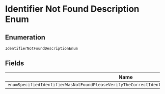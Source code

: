 
# Identifier Not Found Description Enum

## Enumeration

`IdentifierNotFoundDescriptionEnum`

## Fields

| Name |
|  --- |
| `enumSpecifiedIdentifierWasNotFoundPleaseVerifyTheCorrectIdentifierWasUsedAndTryTheRequestAgain` |

